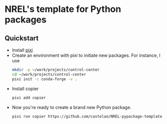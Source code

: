 # NREL's template for Python packages

## Quickstart

- Install [pixi](https://pixi.sh/latest/#installation)
- Create an environment with pixi to initiate new packages.
  For instance, I use
  ```bash
  mkdir -p ~/work/projects/control-center
  cd ~/work/projects/control-center
  pixi init -c conda-forge -v .
  ```
- Install copier
  ```bash
  pixi add copier
  ```
- Now you're ready to create a brand new Python package.
  ```bash
  pixi run copier https://github.com/castelao/NREL-pypackage-template ~/work/projects/<your-package-name>
  ```
